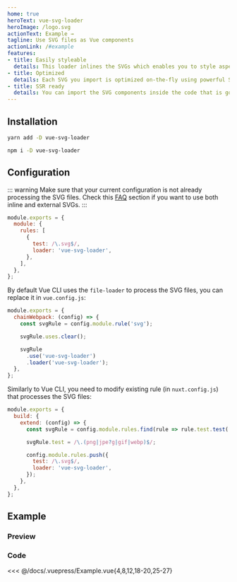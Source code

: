 ```yaml
---
home: true
heroText: vue-svg-loader
heroImage: /logo.svg
actionText: Example →
tagline: Use SVG files as Vue components
actionLink: /#example
features:
- title: Easily styleable
  details: This loader inlines the SVGs which enables you to style aspects like for example stroke/fill color.
- title: Optimized
  details: Each SVG you import is optimized on-the-fly using powerful SVGO without you having to do anything.
- title: SSR ready
  details: You can import the SVG components inside the code that is going to be rendered on the server side.
---
```


## Installation

<Tabs>
<Tab name="yarn">

``` bash
yarn add -D vue-svg-loader
```

</Tab>
<Tab name="npm">

``` bash
npm i -D vue-svg-loader
```

</Tab>
</Tabs>

## Configuration

<Tabs>
<Tab name="webpack">

::: warning
Make sure that your current configuration is not already processing the SVG files.
Check this [FAQ](/faq#how-to-use-both-inline-and-external-svgs) section if you want to use both inline and external SVGs.
:::

``` js
module.exports = {
  module: {
    rules: [
      {
        test: /\.svg$/,
        loader: 'vue-svg-loader',
      },
    ],
  },
};
```

</Tab>
<Tab name="Vue CLI">

By default Vue CLI uses the `file-loader` to process the SVG files, you can replace it in `vue.config.js`:

``` js
module.exports = {
  chainWebpack: (config) => {
    const svgRule = config.module.rule('svg');

    svgRule.uses.clear();

    svgRule
      .use('vue-svg-loader')
      .loader('vue-svg-loader');
  },
};
```

</Tab>
<Tab name="Nuxt.js">

Similarly to Vue CLI, you need to modify existing rule (in `nuxt.config.js`) that processes the SVG files:

``` js
module.exports = {
  build: {
    extend: (config) => {
      const svgRule = config.module.rules.find(rule => rule.test.test('.svg'));

      svgRule.test = /\.(png|jpe?g|gif|webp)$/;

      config.module.rules.push({
        test: /\.svg$/,
        loader: 'vue-svg-loader',
      });
    },
  },
};
```

</Tab>
</Tabs>

## Example

### Preview

<Example />

### Code

<<< @/docs/.vuepress/Example.vue{4,8,12,18-20,25-27}
